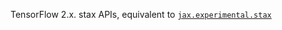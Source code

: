 TensorFlow 2.x. stax APIs, equivalent to [`jax.experimental.stax`](https://jax.readthedocs.io/en/latest/jax.experimental.stax.html)
